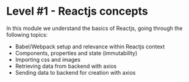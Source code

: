# Level #1 - Reactjs concepts

In this module we understand the basics of Reactjs, going through the following topics:

- Babel/Webpack setup and relevance within Reactjs context
- Components, properties and state (immutability)
- Importing css and images
- Retrieving data from backend with axios
- Sending data to backend for creation with axios
